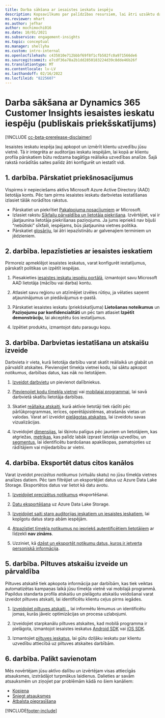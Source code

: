 ```yaml
---
title: Darba sākšana ar iesaistes ieskatu iespēju
description: Kopsavilkums par palīdzības resursiem, lai ātri uzsāktu darbu.
ms.reviewer: mhart
ms.author: jefhar
author: mochimochi016
ms.date: 10/01/2021
ms.subservice: engagement-insights
ms.topic: conceptual
ms.manager: shellyha
ms.custom: intro-internal
ms.openlocfilehash: c435810e712bbbf69f8f1cfb582fc0a971566de6
ms.sourcegitcommit: e7cdf36a78a2b1dd2850183224d39c8dde46b26f
ms.translationtype: MT
ms.contentlocale: lv-LV
ms.lasthandoff: 02/16/2022
ms.locfileid: "8225607"
---
```

# <a name="get-started-with-dynamics-365-customer-insights-engagement-insights-capability-public-preview"></a>Darba sākšana ar Dynamics 365 Customer Insights iesaistes ieskatu iespēju (publiskais priekšskatījums)

[!INCLUDE [cc-beta-prerelease-disclaimer](includes/cc-beta-prerelease-disclaimer.md)]

Iesaistes ieskatu iespēja ļauj apkopot un izmērīt klientu uzvedību jūsu vietnē. Tā ir integrēta ar auditorijas ieskatu iespējām, lai kopā ar klientu profila pārskatiem būtu redzama bagātīga reāllaika uzvedības analīze. Šajā rakstā norādītās saites palīdz ātri konfigurēt un iestatīt vidi.

## <a name="step-1-review-prerequisites"></a>1. darbība. Pārskatiet priekšnosacījumus

Vispirms ir nepieciešams aktīvs Microsoft Azure Active Directory (AAD) lietotāja konts. Pēc tam pirms iesaistes ieskatu darbvietas iestatīšanas izlasiet tālāk norādītos rakstus.

- Pārskatiet un piekrītiet [Pakalpojuma nosacījumiem](terms-of-service.md) ar Microsoft.  
- Izlasiet rakstu [Sīkfailu pārvaldība un lietotāja piekrišana](user-consent-storage.md). Izvērtējiet, vai ir jāatjaunina lietotāja piekrišanas paziņojums. Ja jums iepriekš nav bijuši “nebūtiski” sīkfaili, iespējams, būs jāatjaunina vietnes politika.
- Pārskatiet [glosāriju](glossary.md), lai ātri iepazīstinātu ar galvenajiem terminiem un jēdzieniem.

## <a name="step-2-explore-engagement-insights"></a>2. darbība. Iepazīstieties ar iesaistes ieskatiem

Pirmoreiz apmeklējot iesaistes ieskatus, varat konfigurēt iestatījumus, pārskatīt politikas un izpētīt iespējas.

1. Piesakieties [iesaistes ieskatu iespēju portālā](https://home.ci.ai.dynamics.com/app/engagement-insights), izmantojot savu Microsoft AAD lietotāja (mācību vai darba) kontu.

1. Atlasiet savu reģionu un atzīmējiet izvēles rūtiņu, ja vēlaties saņemt atjauninājumus un piedāvājumus e-pastā.

1. Pārskatiet iesaistes ieskatu (priekšskatījuma) **Lietošanas noteikumus** un **Paziņojumu par konfidencialitāti** un pēc tam atlasiet **Izpētīt demonstrāciju**, lai akceptētu šos iestatījumus.

1. Izpētiet produktu, izmantojot datu paraugu kopu.

##  <a name="step-3-set-up-a-workspace-and-create-reports"></a>3. darbība. Darbvietas iestatīšana un atskaišu izveide

Darbvieta ir vieta, kurā lietotāja darbību varat skatīt reāllaikā un glabāt un pārvaldīt atskaites. Pievienojiet tīmekļa vietnei kodu, lai sāktu apkopot *notikumus*, darbības datus, kas nāk no lietotājiem.

1. [Izveidot darbvietu](create-workspace.md) un pievienot dalībniekus.

1. [Pievienojiet kodu tīmekļa vietnei](instrument-website.md) vai [mobilajai programmai](developer-resources.md#capture-events-from-mobile-apps), lai savā darbvietā skatītu lietotāja darbības.

1. Skatiet [reāllaika atskaiti](view-reports.md), kurā aktīvie lietotāji tiek rādīti pēc pārlūkprogrammas, ierīces, operētājsistēmas, atrašanās vietas un valodas. Varat arī izveidot [pielāgotas atskaites](custom-reports.md), lai izveidotu savas vizualizācijas.

1. Izveidojiet [dimensijas](dimensions.md), lai šķirotu palīgus pēc jauniem un lietotājiem, kas atgriežas, [metrikas](metrics.md), kas palīdz labāk izprast lietotāja uzvedību, un [segmentus](segments.md), lai identificētu bardošanas apakškopas, pamatojoties uz rādītājiem vai mijiedarbību ar vietni.
    
## <a name="step-4-export-data-to-other-channels"></a>4. darbība. Eksportēt datus citos kanālos

Varat izveidot *precizētus notikumus* (virtuālu skatu) no jūsu tīmekļa vietnes analīzes datiem. Pēc tam filtrējiet un eksportējiet datus uz Azure Data Lake Storage. Eksportētos datus var lietot kā datu avotu.

1. [Izveidojiet precizētus notikumus](refined-events.md) eksportēšanai.

1. [Datu eksportēšana](export-events.md) uz Azure Data Lake Storage.

1. [Izveidojiet saiti starp auditorijas ieskatiem un iesaistes ieskatiem](integrate-audience-insights-engagement-insights.md), lai kopīgotu datus starp abām iespējām.

1. [Atpazīstiet tīmekļa notikumus no iepriekš autentificētiem lietotājiem](unknown-to-known.md) ar līdzekli **nav zināms**.

1. Uzziniet, kā [dzēst un eksportēt notikumu datus, kuros ir ietverta personiskā informācija](delete-export-personal-data.md).

## <a name="step-5-create-and-manage-funnel-reports"></a>5. darbība. Piltuves atskaišu izveide un pārvaldība

Piltuves atskaitē tiek apkopota informācija par darbībām, kas tiek veiktas automatizētas kampaņas laikā jūsu tīmekļa vietnē vai mobilajā programmā. Papildus standarta profila atskaišu un pielāgotu atskaišu veidošanai varat izveidot piltuves atskaiti, lai identificētu klientu ceļus pirms iegādes. 

1. [Izveidojiet piltuves atskaiti, ](funnel-reports.md), lai informētu lēmumus un identificētu jomas, kurās jāveic optimizācijas un procesa uzlabojumi.

1. Izveidojiet starpkanālu piltuves atskaites, kad mobilā programma ir pielāgota, izmantojot iesaistes ieskatus [Android SDK](get-started-android.md) vai [iOS SDK](get-started-ios.md).

1. Izmantojiet [piltuves ieskatus](funnel-reports.md#funnel-insights), lai gūtu dziļāku ieskatu par klientu uzvedību attiecībā uz piltuves atskaites darbībām.
 
## <a name="step-6-stay-connected"></a>6. darbība. Palikt savienotam

Mēs novērtējam jūsu aktīvo dalību un izvērtējam visas attiecīgās atsauksmes, izstrādājot turpmākus laidienus. Dalieties ar savām atsauksmēm un ziņojiet par problēmām kādā no šiem kanāliem:
- [Kopiena](https://go.microsoft.com/fwlink/?linkid=2141648)
- [Sniegt atsauksmes](https://go.microsoft.com/fwlink/?linkid=2143222)
- [Atbalsta pieprasīšana](https://go.microsoft.com/fwlink/?linkid=2145734) 


[!INCLUDE[footer-include](../includes/footer-banner.md)]

